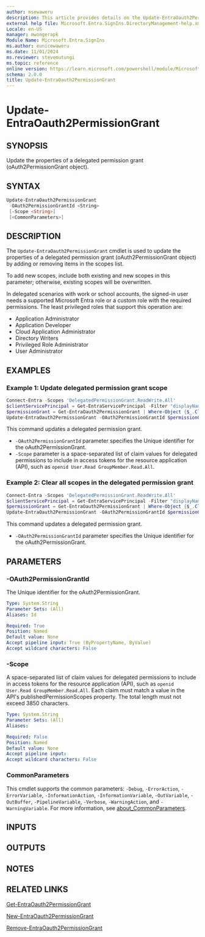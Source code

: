 ```yaml
---
author: msewaweru
description: This article provides details on the Update-EntraOauth2PermissionGrant command.
external help file: Microsoft.Entra.SignIns.DirectoryManagement-help.xml
Locale: en-US
manager: mwongerapk
Module Name: Microsoft.Entra.SignIns
ms.author: eunicewaweru
ms.date: 11/01/2024
ms.reviewer: stevemutungi
ms.topic: reference
online version: https://learn.microsoft.com/powershell/module/Microsoft.Entra.SignIns/Update-EntraOauth2PermissionGrant
schema: 2.0.0
title: Update-EntraOauth2PermissionGrant
---
```


# Update-EntraOauth2PermissionGrant

## SYNOPSIS

Update the properties of a delegated permission grant (oAuth2PermissionGrant object).

## SYNTAX

```powershell
Update-EntraOauth2PermissionGrant
 -OAuth2PermissionGrantId <String>
 [-Scope <String>]
 [<CommonParameters>]
```

## DESCRIPTION

The `Update-EntraOauth2PermissionGrant` cmdlet is used to update the properties of a delegated permission grant (oAuth2PermissionGrant object) by adding or removing items in the scopes list.

To add new scopes, include both existing and new scopes in this parameter; otherwise, existing scopes will be overwritten.

In delegated scenarios with work or school accounts, the signed-in user needs a supported Microsoft Entra role or a custom role with the required permissions. The least privileged roles that support this operation are:

- Application Administrator
- Application Developer
- Cloud Application Administrator
- Directory Writers
- Privileged Role Administrator
- User Administrator

## EXAMPLES

### Example 1: Update delegated permission grant scope

```powershell
Connect-Entra -Scopes 'DelegatedPermissionGrant.ReadWrite.All'
$clientServicePrincipal = Get-EntraServicePrincipal -Filter "displayName eq 'My application'"
$permissionGrant = Get-EntraOauth2PermissionGrant | Where-Object {$_.ClientId -eq $clientServicePrincipal.Id -and $_.Scope -eq 'Directory.Read.All'}
Update-EntraOauth2PermissionGrant -OAuth2PermissionGrantId $permissionGrant.Id -Scope 'Directory.Read.All User.Read.All'
```

This command updates a delegated permission grant.

- `-OAuth2PermissionGrantId` parameter specifies the Unique identifier for the oAuth2PermissionGrant.
- `-Scope` parameter is a space-separated list of claim values for delegated permissions to include in access tokens for the resource application (API), such as `openid User.Read GroupMember.Read.All`.

### Example 2: Clear all scopes in the delegated permission grant

```powershell
Connect-Entra -Scopes 'DelegatedPermissionGrant.ReadWrite.All'
$clientServicePrincipal = Get-EntraServicePrincipal -Filter "displayName eq 'My application'"
$permissionGrant = Get-EntraOauth2PermissionGrant | Where-Object {$_.ClientId -eq $clientServicePrincipal.Id -and $_.Scope -eq 'Directory.Read.All'}
Update-EntraOauth2PermissionGrant -OAuth2PermissionGrantId $permissionGrant.Id -Scope ''
```

This command updates a delegated permission grant.

- `-OAuth2PermissionGrantId` parameter specifies the Unique identifier for the oAuth2PermissionGrant.

## PARAMETERS

### -OAuth2PermissionGrantId

The Unique identifier for the oAuth2PermissionGrant.

```yaml
Type: System.String
Parameter Sets: (All)
Aliases: Id

Required: True
Position: Named
Default value: None
Accept pipeline input: True (ByPropertyName, ByValue)
Accept wildcard characters: False
```

### -Scope

A space-separated list of claim values for delegated permissions to include in access tokens for the resource application (API), such as `openid User.Read GroupMember.Read.All`. Each claim must match a value in the API's publishedPermissionScopes property. The total length must not exceed 3850 characters.

```yaml
Type: System.String
Parameter Sets: (All)
Aliases:

Required: False
Position: Named
Default value: None
Accept pipeline input: 
Accept wildcard characters: False
```

### CommonParameters

This cmdlet supports the common parameters: `-Debug`, `-ErrorAction`, `-ErrorVariable`, `-InformationAction`, `-InformationVariable`, `-OutVariable`, `-OutBuffer`, `-PipelineVariable`, `-Verbose`, `-WarningAction`, and `-WarningVariable`. For more information, see [about_CommonParameters](https://go.microsoft.com/fwlink/?LinkID=113216).

## INPUTS

## OUTPUTS

## NOTES

## RELATED LINKS

[Get-EntraOauth2PermissionGrant](Get-EntraOauth2PermissionGrant.md)

[New-EntraOauth2PermissionGrant](New-EntraOauth2PermissionGrant.md)

[Remove-EntraOauth2PermissionGrant](Remove-EntraOauth2PermissionGrant.md)
